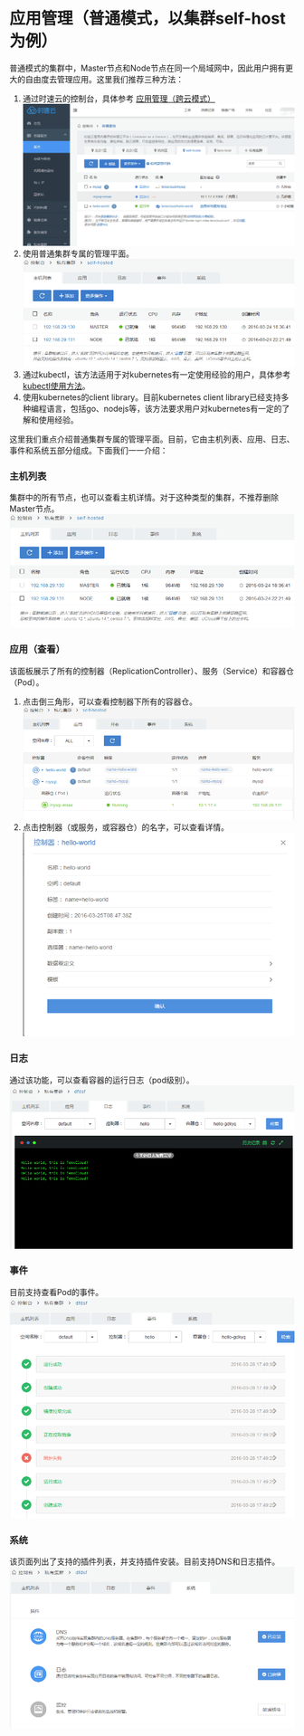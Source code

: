 # 应用管理（普通模式，以集群self-host为例）
普通模式的集群中，Master节点和Node节点在同一个局域网中，因此用户拥有更大的自由度去管理应用。这里我们推荐三种方法：
1. 通过时速云的控制台，具体参考 [应用管理（跨云模式）](03-deploy-app-tenx-host.md)  
![host1](/doc/v1/images/host/deploy-app-self-host-0-container.png)
2. 使用普通集群专属的管理平面。  
![host1](/doc/v1/images/host/deploy-app-self-host-1.png)
3. 通过kubectl，该方法适用于对kubernetes有一定使用经验的用户，具体参考[kubectl使用方法](http://kubernetes.io/docs/user-guide/kubectl-overview/)。
4. 使用kubernetes的client library。目前kubernetes client library已经支持多种编程语言，包括go、nodejs等，该方法要求用户对kubernetes有一定的了解和使用经验。

这里我们重点介绍普通集群专属的管理平面。目前，它由主机列表、应用、日志、事件和系统五部分组成。下面我们一一介绍：
### 主机列表
集群中的所有节点，也可以查看主机详情。对于这种类型的集群，不推荐删除Master节点。  
![host1](/doc/v1/images/host/deploy-app-self-host-1.png)
### 应用（查看）
该面板展示了所有的控制器（ReplicationController）、服务（Service）和容器仓（Pod）。
  1. 点击倒三角形，可以查看控制器下所有的容器仓。  
  ![host1](/doc/v1/images/host/deploy-app-self-host-2.png)
  2. 点击控制器（或服务，或容器仓）的名字，可以查看详情。  
  ![host1](/doc/v1/images/host/deploy-app-self-host-2-rc-detail.png)
### 日志
通过该功能，可以查看容器的运行日志（pod级别）。  
![host1](/doc/v1/images/host/deploy-app-self-host-2-log.png)
### 事件
目前支持查看Pod的事件。  
![host1](/doc/v1/images/host/deploy-app-self-host-2-event.png)
### 系统
该页面列出了支持的插件列表，并支持插件安装。目前支持DNS和日志插件。  
![host1](/doc/v1/images/host/deploy-app-self-host-2-plugins.png)